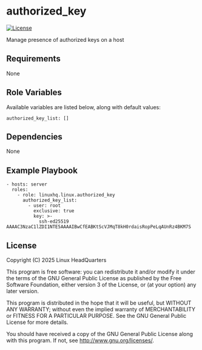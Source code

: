# authorized\_key

[![License](https://img.shields.io/badge/license-GPLv3-lightgreen)](https://www.gnu.org/licenses/gpl-3.0.en.html#license-text)

Manage presence of authorized keys on a host

## Requirements

None

## Role Variables

Available variables are listed below, along with default values:

    authorized_key_list: []

## Dependencies

None

## Example Playbook

    - hosts: server
      roles:
        - role: linuxhq.linux.authorized_key
          authorized_key_list:
            - user: root
              exclusive: true
              key: >-
                ssh-ed25519 AAAAC3NzaC1lZDI1NTE5AAAAIBwCfEABKtScVJMqT8kH0rdaisRopPeLqAUnRz4BKM7S

## License

Copyright (C) 2025 Linux HeadQuarters

This program is free software: you can redistribute it and/or modify
it under the terms of the GNU General Public License as published by
the Free Software Foundation, either version 3 of the License, or
(at your option) any later version.

This program is distributed in the hope that it will be useful,
but WITHOUT ANY WARRANTY; without even the implied warranty of
MERCHANTABILITY or FITNESS FOR A PARTICULAR PURPOSE. See the
GNU General Public License for more details.

You should have received a copy of the GNU General Public License
along with this program. If not, see <http://www.gnu.org/licenses/>.
